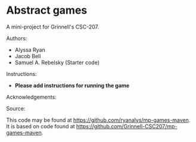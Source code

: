# Abstract games

A mini-project for Grinnell's CSC-207.

Authors:

* Alyssa Ryan
* Jacob Bell
* Samuel A. Rebelsky (Starter code)

Instructions:

* **Please add instructions for running the game**

Acknowledgements:

Source:

This code may be found at <https://github.com/ryanalys/mp-games-maven>. It is based on code found at <https://github.com/Grinnell-CSC207/mp-games-maven>.
